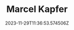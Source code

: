 ---
title: "Marcel Kapfer"
category: "IndieWeb & Personal Blogs"
site_url: https://mmk2410.org/blog/
feed_url: https://mmk2410.org/blog/index.xml
date: 2023-11-29T11:36:53.574506Z
domain: mmk2410.org

---